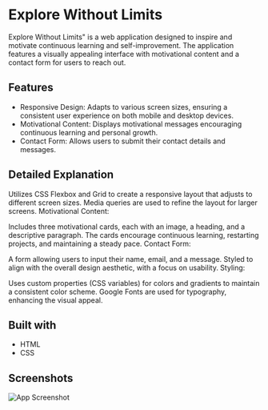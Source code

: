 # Explore Without Limits

Explore Without Limits" is a web application designed to inspire and motivate continuous learning and self-improvement. The application features a visually appealing interface with motivational content and a contact form for users to reach out.

## Features
- Responsive Design: Adapts to various screen sizes, ensuring a consistent user experience on both mobile and desktop devices.
- Motivational Content: Displays motivational messages encouraging continuous learning and personal growth.
- Contact Form: Allows users to submit their contact details and messages.

## Detailed Explanation

Utilizes CSS Flexbox and Grid to create a responsive layout that adjusts to different screen sizes.
Media queries are used to refine the layout for larger screens.
Motivational Content:

Includes three motivational cards, each with an image, a heading, and a descriptive paragraph.
The cards encourage continuous learning, restarting projects, and maintaining a steady pace.
Contact Form:

A form allowing users to input their name, email, and a message.
Styled to align with the overall design aesthetic, with a focus on usability.
Styling:

Uses custom properties (CSS variables) for colors and gradients to maintain a consistent color scheme.
Google Fonts are used for typography, enhancing the visual appeal.

## Built with

- HTML
- CSS
## Screenshots

![App Screenshot](https://i.imgur.com/D0deNHb.png)
